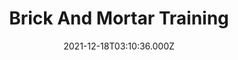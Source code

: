 ---
title: Brick And Mortar Training
date: 2021-12-18T03:10:36.000Z
draft: false
language: en
description: How to attract more customers to your venue
type: page
layout: brick-and-mortar-training
---